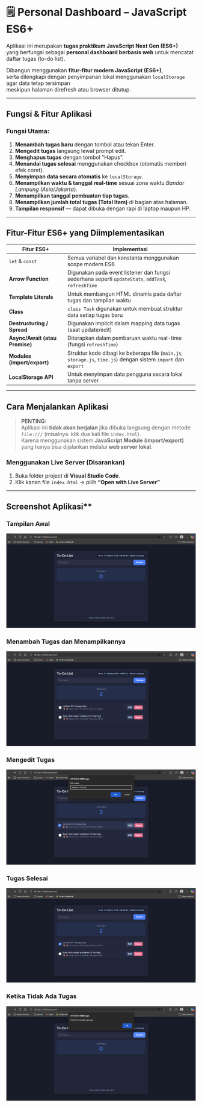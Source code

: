 # 🗒️ Personal Dashboard – JavaScript ES6+

Aplikasi ini merupakan **tugas praktikum JavaScript Next Gen (ES6+)**  
yang berfungsi sebagai **personal dashboard berbasis web** untuk mencatat daftar tugas (to-do list).

Dibangun menggunakan **fitur-fitur modern JavaScript (ES6+)**,  
serta dilengkapi dengan penyimpanan lokal menggunakan `localStorage` agar data tetap tersimpan  
meskipun halaman direfresh atau browser ditutup.

---

##  **Fungsi & Fitur Aplikasi**

###  Fungsi Utama:
1. **Menambah tugas baru** dengan tombol atau tekan Enter.  
2. **Mengedit tugas** langsung lewat prompt edit.  
3. **Menghapus tugas** dengan tombol "Hapus".  
4. **Menandai tugas selesai** menggunakan checkbox (otomatis memberi efek coret).  
5. **Menyimpan data secara otomatis** ke `localStorage`.  
6. **Menampilkan waktu & tanggal real-time** sesuai zona waktu *Bandar Lampung (Asia/Jakarta)*.  
7. **Menampilkan tanggal pembuatan tiap tugas.**  
8. **Menampilkan jumlah total tugas (Total Item)** di bagian atas halaman.  
9. **Tampilan responsif** — dapat dibuka dengan rapi di laptop maupun HP.

---

## **Fitur-Fitur ES6+ yang Diimplementasikan**

| Fitur ES6+ | Implementasi |
|-------------|--------------|
| `let` & `const` | Semua variabel dan konstanta menggunakan scope modern ES6 |
| **Arrow Function** | Digunakan pada event listener dan fungsi sederhana seperti `updateStats`, `addTask`, `refreshTime` |
| **Template Literals** | Untuk membangun HTML dinamis pada daftar tugas dan tampilan waktu |
| **Class** | `class Task` digunakan untuk membuat struktur data setiap tugas baru |
| **Destructuring / Spread** | Digunakan implicit dalam mapping data tugas (saat update/edit) |
| **Async/Await (atau Promise)** | Diterapkan dalam pembaruan waktu real-time (fungsi `refreshTime`) |
| **Modules (import/export)** | Struktur kode dibagi ke beberapa file (`main.js`, `storage.js`, `time.js`) dengan sistem `import` dan `export` |
| **LocalStorage API** | Untuk menyimpan data pengguna secara lokal tanpa server |

---
##  **Cara Menjalankan Aplikasi**

> **PENTING:**  
> Aplikasi ini **tidak akan berjalan** jika dibuka langsung dengan metode `file:///` (misalnya: klik dua kali file `index.html`).  
> Karena menggunakan sistem **JavaScript Module (import/export)** yang hanya bisa dijalankan melalui **web server lokal**.

### **Menggunakan Live Server (Disarankan)**
1. Buka folder project di **Visual Studio Code**.  
2. Klik kanan file `index.html` → pilih **“Open with Live Server”**

---

## Screenshot Aplikasi**

### Tampilan Awal
![Tampilan Awal](./assets/tampilan%20awal.png)

### Menambah Tugas dan Menampilkannya
![Menambah Tugas](./assets/menambah%20tugas%20dan%20di%20tampilkan.png)

### Mengedit Tugas
![Mengedit Tugas](./assets/mengedit.png)

### Tugas Selesai
![Tugas Selesai](./assets/tugas%20selesai.png)

### Ketika Tidak Ada Tugas
![Ketika Kosong](./assets/ketika%20kosong.png)



